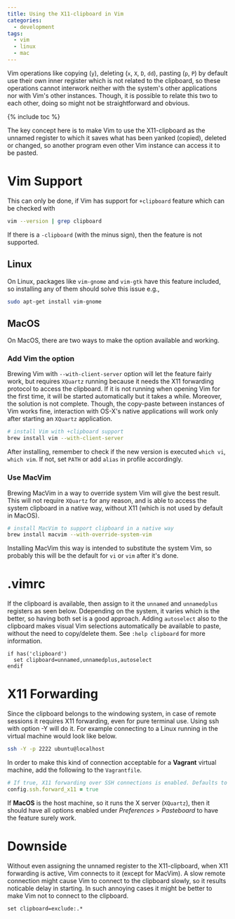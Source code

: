 ```yaml
---
title: Using the X11-clipboard in Vim
categories:
  - development
tags:
  - vim
  - linux
  - mac
---
```


Vim operations like copying (`y`), deleting (`x`, `X`, `D`, `dd`), pasting (`p`, `P`)
by default use their own inner register which is not related to the clipboard, so these
operations cannot interwork neither with the system's other applications nor with Vim's
other instances. Though, it is possible to relate this two to each other, 
doing so might not be straightforward and obvious.

{% include toc %}

The key concept here is to make Vim to use the X11-clipboard as the unnamed
register to which it saves what has been yanked (copied), deleted or changed, so
another program even other Vim instance can access it to be pasted.

# Vim Support

This can only be done, if Vim has support for `+clipboard` feature which can be
checked with

```bash
vim --version | grep clipboard
```
If there is a `-clipboard` (with the minus sign), then the feature is not supported.

## Linux

On Linux, packages like `vim-gnome` and `vim-gtk` have this feature
included, so installing any of them should solve this issue e.g.,

```bash
sudo apt-get install vim-gnome
```

## MacOS

On MacOS, there are two ways to make the option available and working.

### Add Vim the option

Brewing Vim with `--with-client-server` option will let the feature fairly work, but
requires `XQuartz` running because it needs the X11 forwarding protocol to access the
clipboard. If it is not running when opening Vim for the first time, it will be
started automatically but it takes a while. Moreover, the solution is not complete.
Though, the copy-paste between instances of Vim works fine, interaction with OS-X's
native applications will work only after starting an `XQuartz` application.

```bash
# install Vim with +clipboard support
brew install vim --with-client-server
```
After installing, remember to check if the new version is executed
`which vi`, `which vim`. If not, set `PATH` or add `alias` in profile accordingly.

### Use MacVim

Brewing MacVim in a way to override system Vim will give the best result. This will not
require `XQuartz` for any reason, and is able to access the system clipboard
in a native way, without X11 (which is not used by default in MacOS).
  
```bash
# install MacVim to support clipboard in a native way
brew install macvim --with-override-system-vim
```

Installing MacVim this way is intended to substitute the system Vim, so probably
this will be the default for `vi` or `vim` after it's done.

# .vimrc

If the clipboard is available, then assign to it the `unnamed` and `unnamedplus`
registers as seen below. Ddepending on the system, it varies which is the better,
so having both set is a good approach. Adding `autoselect` also to the clipboard
makes visual Vim selections automatically be available to paste, without the
need to copy/delete them. See `:help clipboard` for more information.

```vimscript
if has('clipboard')
  set clipboard=unnamed,unnamedplus,autoselect
endif
```

# X11 Forwarding

Since the clipboard belongs to the windowing system, in case of remote
sessions it requires X11 forwarding, even for pure terminal use. Using ssh
with option -Y will do it. For example connecting to a Linux running in the
virtual machine would look like below.

```bash
ssh -Y -p 2222 ubuntu@localhost
```

In order to make this kind of connection acceptable for a **Vagrant** virtual
machine, add the following to the `Vagrantfile`.

```ruby
# If true, X11 forwarding over SSH connections is enabled. Defaults to false.
config.ssh.forward_x11 = true
```

If **MacOS** is the host machine, so it runs the X server (`XQuartz`), then it
should have all options enabled under _Preferences_ > _Pasteboard_  to have the
feature surely work.

# Downside

Without even assigning the unnamed register to the X11-clipboard, when X11 forwarding
is active, Vim connects to it (except for MacVim). A slow remote connection might cause
Vim to connect to the clipboard slowly, so it results noticable delay in starting.
In such annoying cases it might be better to make Vim not to connect to the clipboard.

```vimscript
set clipboard=exclude:.*
```
